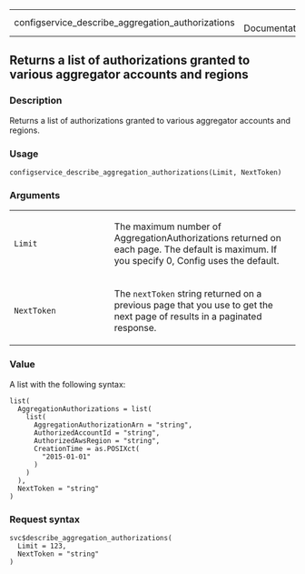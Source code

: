 <table style="width: 100%;">
<tbody>
<tr class="odd">
<td>configservice_describe_aggregation_authorizations</td>
<td style="text-align: right;">R Documentation</td>
</tr>
</tbody>
</table>

## Returns a list of authorizations granted to various aggregator accounts and regions

### Description

Returns a list of authorizations granted to various aggregator accounts
and regions.

### Usage

    configservice_describe_aggregation_authorizations(Limit, NextToken)

### Arguments

<table>
<colgroup>
<col style="width: 35%" />
<col style="width: 65%" />
</colgroup>
<tbody>
<tr class="odd">
<td><code
id="configservice_describe_aggregation_authorizations_:_Limit">Limit</code></td>
<td><p>The maximum number of AggregationAuthorizations returned on each
page. The default is maximum. If you specify 0, Config uses the
default.</p></td>
</tr>
<tr class="even">
<td><code
id="configservice_describe_aggregation_authorizations_:_NextToken">NextToken</code></td>
<td><p>The <code>nextToken</code> string returned on a previous page
that you use to get the next page of results in a paginated
response.</p></td>
</tr>
</tbody>
</table>

### Value

A list with the following syntax:

    list(
      AggregationAuthorizations = list(
        list(
          AggregationAuthorizationArn = "string",
          AuthorizedAccountId = "string",
          AuthorizedAwsRegion = "string",
          CreationTime = as.POSIXct(
            "2015-01-01"
          )
        )
      ),
      NextToken = "string"
    )

### Request syntax

    svc$describe_aggregation_authorizations(
      Limit = 123,
      NextToken = "string"
    )
